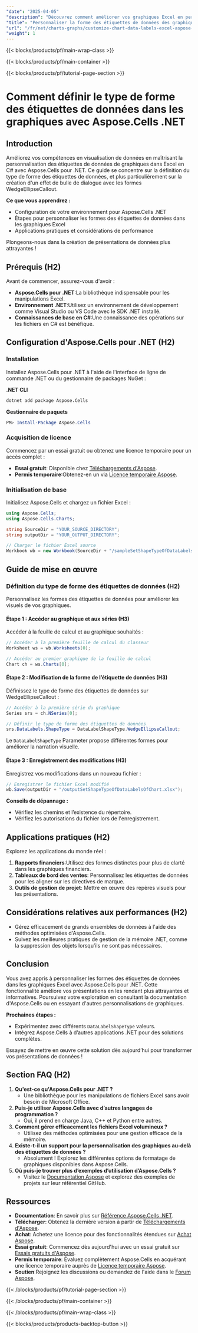 ```yaml
---
"date": "2025-04-05"
"description": "Découvrez comment améliorer vos graphiques Excel en personnalisant les formes des étiquettes de données avec Aspose.Cells pour .NET. Ce guide couvre tous les aspects, de la configuration aux applications pratiques."
"title": "Personnaliser la forme des étiquettes de données des graphiques Excel avec Aspose.Cells .NET – Guide complet"
"url": "/fr/net/charts-graphs/customize-chart-data-labels-excel-aspose-cells-net/"
"weight": 1
---
```


{{< blocks/products/pf/main-wrap-class >}}

{{< blocks/products/pf/main-container >}}

{{< blocks/products/pf/tutorial-page-section >}}


# Comment définir le type de forme des étiquettes de données dans les graphiques avec Aspose.Cells .NET

## Introduction

Améliorez vos compétences en visualisation de données en maîtrisant la personnalisation des étiquettes de données de graphiques dans Excel en C# avec Aspose.Cells pour .NET. Ce guide se concentre sur la définition du type de forme des étiquettes de données, et plus particulièrement sur la création d'un effet de bulle de dialogue avec les formes WedgeEllipseCallout.

**Ce que vous apprendrez :**
- Configuration de votre environnement pour Aspose.Cells .NET
- Étapes pour personnaliser les formes des étiquettes de données dans les graphiques Excel
- Applications pratiques et considérations de performance

Plongeons-nous dans la création de présentations de données plus attrayantes !

## Prérequis (H2)

Avant de commencer, assurez-vous d'avoir :
- **Aspose.Cells pour .NET**:La bibliothèque indispensable pour les manipulations Excel.
- **Environnement .NET**:Utilisez un environnement de développement comme Visual Studio ou VS Code avec le SDK .NET installé.
- **Connaissances de base en C#**:Une connaissance des opérations sur les fichiers en C# est bénéfique.

## Configuration d'Aspose.Cells pour .NET (H2)

### Installation

Installez Aspose.Cells pour .NET à l'aide de l'interface de ligne de commande .NET ou du gestionnaire de packages NuGet :

**.NET CLI**
```bash
dotnet add package Aspose.Cells
```

**Gestionnaire de paquets**
```powershell
PM> Install-Package Aspose.Cells
```

### Acquisition de licence

Commencez par un essai gratuit ou obtenez une licence temporaire pour un accès complet :
- **Essai gratuit**: Disponible chez [Téléchargements d'Aspose](https://releases.aspose.com/cells/net/).
- **Permis temporaire**:Obtenez-en un via [Licence temporaire Aspose](https://purchase.aspose.com/temporary-license/).

### Initialisation de base

Initialisez Aspose.Cells et chargez un fichier Excel :
```csharp
using Aspose.Cells;
using Aspose.Cells.Charts;

string SourceDir = "YOUR_SOURCE_DIRECTORY";
string outputDir = "YOUR_OUTPUT_DIRECTORY";

// Charger le fichier Excel source
Workbook wb = new Workbook(SourceDir + "/sampleSetShapeTypeOfDataLabelsOfChart.xlsx");
```

## Guide de mise en œuvre

### Définition du type de forme des étiquettes de données (H2)

Personnalisez les formes des étiquettes de données pour améliorer les visuels de vos graphiques.

#### Étape 1 : Accéder au graphique et aux séries (H3)

Accéder à la feuille de calcul et au graphique souhaités :
```csharp
// Accéder à la première feuille de calcul du classeur
Worksheet ws = wb.Worksheets[0];

// Accéder au premier graphique de la feuille de calcul
Chart ch = ws.Charts[0];
```

#### Étape 2 : Modification de la forme de l’étiquette de données (H3)

Définissez le type de forme des étiquettes de données sur WedgeEllipseCallout :
```csharp
// Accéder à la première série du graphique
Series srs = ch.NSeries[0];

// Définir le type de forme des étiquettes de données
srs.DataLabels.ShapeType = DataLabelShapeType.WedgeEllipseCallout;
```
Le `DataLabelShapeType` Parameter propose différentes formes pour améliorer la narration visuelle.

#### Étape 3 : Enregistrement des modifications (H3)

Enregistrez vos modifications dans un nouveau fichier :
```csharp
// Enregistrer le fichier Excel modifié
wb.Save(outputDir + "/outputSetShapeTypeOfDataLabelsOfChart.xlsx");
```
**Conseils de dépannage :**
- Vérifiez les chemins et l’existence du répertoire.
- Vérifiez les autorisations du fichier lors de l'enregistrement.

## Applications pratiques (H2)

Explorez les applications du monde réel :
1. **Rapports financiers**:Utilisez des formes distinctes pour plus de clarté dans les graphiques financiers.
2. **Tableaux de bord des ventes**: Personnalisez les étiquettes de données pour les aligner sur les directives de marque.
3. **Outils de gestion de projet**: Mettre en œuvre des repères visuels pour les présentations.

## Considérations relatives aux performances (H2)

- Gérez efficacement de grands ensembles de données à l'aide des méthodes optimisées d'Aspose.Cells.
- Suivez les meilleures pratiques de gestion de la mémoire .NET, comme la suppression des objets lorsqu’ils ne sont pas nécessaires.

## Conclusion

Vous avez appris à personnaliser les formes des étiquettes de données dans les graphiques Excel avec Aspose.Cells pour .NET. Cette fonctionnalité améliore vos présentations en les rendant plus attrayantes et informatives. Poursuivez votre exploration en consultant la documentation d'Aspose.Cells ou en essayant d'autres personnalisations de graphiques.

**Prochaines étapes :**
- Expérimentez avec différents `DataLabelShapeType` valeurs.
- Intégrez Aspose.Cells à d’autres applications .NET pour des solutions complètes.

Essayez de mettre en œuvre cette solution dès aujourd’hui pour transformer vos présentations de données !

## Section FAQ (H2)

1. **Qu'est-ce qu'Aspose.Cells pour .NET ?**
   - Une bibliothèque pour les manipulations de fichiers Excel sans avoir besoin de Microsoft Office.
2. **Puis-je utiliser Aspose.Cells avec d’autres langages de programmation ?**
   - Oui, il prend en charge Java, C++ et Python entre autres.
3. **Comment gérer efficacement les fichiers Excel volumineux ?**
   - Utilisez des méthodes optimisées pour une gestion efficace de la mémoire.
4. **Existe-t-il un support pour la personnalisation des graphiques au-delà des étiquettes de données ?**
   - Absolument ! Explorez les différentes options de formatage de graphiques disponibles dans Aspose.Cells.
5. **Où puis-je trouver plus d’exemples d’utilisation d’Aspose.Cells ?**
   - Visitez le [Documentation Aspose](https://reference.aspose.com/cells/net/) et explorez des exemples de projets sur leur référentiel GitHub.

## Ressources
- **Documentation**: En savoir plus sur [Référence Aspose.Cells .NET](https://reference.aspose.com/cells/net/).
- **Télécharger**: Obtenez la dernière version à partir de [Téléchargements d'Aspose](https://releases.aspose.com/cells/net/).
- **Achat**: Achetez une licence pour des fonctionnalités étendues sur [Achat Aspose](https://purchase.aspose.com/buy).
- **Essai gratuit**: Commencez dès aujourd'hui avec un essai gratuit sur [Essais gratuits d'Aspose](https://releases.aspose.com/cells/net/).
- **Permis temporaire**: Évaluez complètement Aspose.Cells en acquérant une licence temporaire auprès de [Licence temporaire Aspose](https://purchase.aspose.com/temporary-license/).
- **Soutien**:Rejoignez les discussions ou demandez de l'aide dans le [Forum Aspose](https://forum.aspose.com/c/cells/9).

{{< /blocks/products/pf/tutorial-page-section >}}

{{< /blocks/products/pf/main-container >}}

{{< /blocks/products/pf/main-wrap-class >}}

{{< blocks/products/products-backtop-button >}}